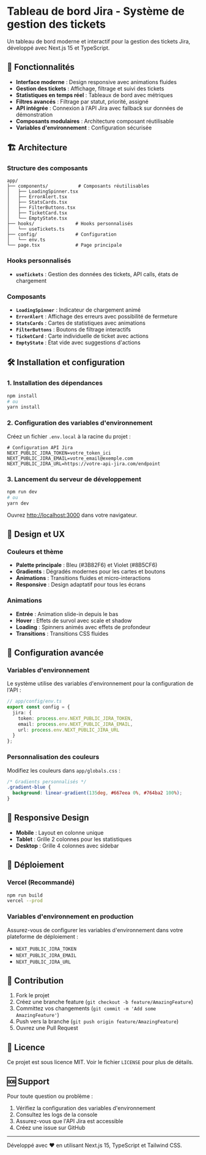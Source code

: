 # Tableau de bord Jira - Système de gestion des tickets

Un tableau de bord moderne et interactif pour la gestion des tickets Jira, développé avec Next.js 15 et TypeScript.

## 🚀 Fonctionnalités

- **Interface moderne** : Design responsive avec animations fluides
- **Gestion des tickets** : Affichage, filtrage et suivi des tickets
- **Statistiques en temps réel** : Tableaux de bord avec métriques
- **Filtres avancés** : Filtrage par statut, priorité, assigné
- **API intégrée** : Connexion à l'API Jira avec fallback sur données de démonstration
- **Composants modulaires** : Architecture composant réutilisable
- **Variables d'environnement** : Configuration sécurisée

## 🏗️ Architecture

### Structure des composants

```
app/
├── components/           # Composants réutilisables
│   ├── LoadingSpinner.tsx
│   ├── ErrorAlert.tsx
│   ├── StatsCards.tsx
│   ├── FilterButtons.tsx
│   ├── TicketCard.tsx
│   └── EmptyState.tsx
├── hooks/               # Hooks personnalisés
│   └── useTickets.ts
├── config/              # Configuration
│   └── env.ts
└── page.tsx             # Page principale
```

### Hooks personnalisés

- **`useTickets`** : Gestion des données des tickets, API calls, états de chargement

### Composants

- **`LoadingSpinner`** : Indicateur de chargement animé
- **`ErrorAlert`** : Affichage des erreurs avec possibilité de fermeture
- **`StatsCards`** : Cartes de statistiques avec animations
- **`FilterButtons`** : Boutons de filtrage interactifs
- **`TicketCard`** : Carte individuelle de ticket avec actions
- **`EmptyState`** : État vide avec suggestions d'actions

## 🛠️ Installation et configuration

### 1. Installation des dépendances

```bash
npm install
# ou
yarn install
```

### 2. Configuration des variables d'environnement

Créez un fichier `.env.local` à la racine du projet :

```env
# Configuration API Jira
NEXT_PUBLIC_JIRA_TOKEN=votre_token_ici
NEXT_PUBLIC_JIRA_EMAIL=votre_email@exemple.com
NEXT_PUBLIC_JIRA_URL=https://votre-api-jira.com/endpoint
```

### 3. Lancement du serveur de développement

```bash
npm run dev
# ou
yarn dev
```

Ouvrez [http://localhost:3000](http://localhost:3000) dans votre navigateur.

## 🎨 Design et UX

### Couleurs et thème

- **Palette principale** : Bleu (#3B82F6) et Violet (#8B5CF6)
- **Gradients** : Dégradés modernes pour les cartes et boutons
- **Animations** : Transitions fluides et micro-interactions
- **Responsive** : Design adaptatif pour tous les écrans

### Animations

- **Entrée** : Animation slide-in depuis le bas
- **Hover** : Effets de survol avec scale et shadow
- **Loading** : Spinners animés avec effets de profondeur
- **Transitions** : Transitions CSS fluides

## 🔧 Configuration avancée

### Variables d'environnement

Le système utilise des variables d'environnement pour la configuration de l'API :

```typescript
// app/config/env.ts
export const config = {
  jira: {
    token: process.env.NEXT_PUBLIC_JIRA_TOKEN,
    email: process.env.NEXT_PUBLIC_JIRA_EMAIL,
    url: process.env.NEXT_PUBLIC_JIRA_URL
  }
};
```

### Personnalisation des couleurs

Modifiez les couleurs dans `app/globals.css` :

```css
/* Gradients personnalisés */
.gradient-blue {
  background: linear-gradient(135deg, #667eea 0%, #764ba2 100%);
}
```

## 📱 Responsive Design

- **Mobile** : Layout en colonne unique
- **Tablet** : Grille 2 colonnes pour les statistiques
- **Desktop** : Grille 4 colonnes avec sidebar

## 🚀 Déploiement

### Vercel (Recommandé)

```bash
npm run build
vercel --prod
```

### Variables d'environnement en production

Assurez-vous de configurer les variables d'environnement dans votre plateforme de déploiement :

- `NEXT_PUBLIC_JIRA_TOKEN`
- `NEXT_PUBLIC_JIRA_EMAIL`
- `NEXT_PUBLIC_JIRA_URL`

## 🤝 Contribution

1. Fork le projet
2. Créez une branche feature (`git checkout -b feature/AmazingFeature`)
3. Committez vos changements (`git commit -m 'Add some AmazingFeature'`)
4. Push vers la branche (`git push origin feature/AmazingFeature`)
5. Ouvrez une Pull Request

## 📄 Licence

Ce projet est sous licence MIT. Voir le fichier `LICENSE` pour plus de détails.

## 🆘 Support

Pour toute question ou problème :

1. Vérifiez la configuration des variables d'environnement
2. Consultez les logs de la console
3. Assurez-vous que l'API Jira est accessible
4. Créez une issue sur GitHub

---

Développé avec ❤️ en utilisant Next.js 15, TypeScript et Tailwind CSS.
